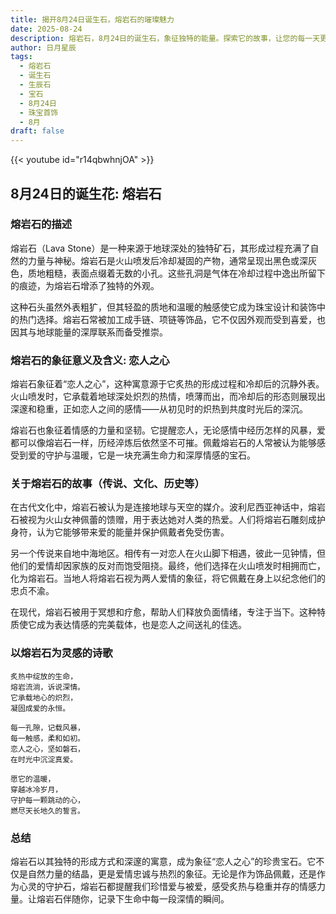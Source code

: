 ```yaml
---
title: 揭开8月24日诞生石，熔岩石的璀璨魅力
date: 2025-08-24
description: 熔岩石，8月24日的诞生石，象征独特的能量。探索它的故事，让您的每一天更有意义。
author: 日月星辰
tags:
  - 熔岩石
  - 诞生石
  - 生辰石
  - 宝石
  - 8月24日
  - 珠宝首饰
  - 8月
draft: false
---
```


{{< youtube id="r14qbwhnjOA" >}}

## 8月24日的诞生花: 熔岩石

### 熔岩石的描述

熔岩石（Lava Stone）是一种来源于地球深处的独特矿石，其形成过程充满了自然的力量与神秘。熔岩石是火山喷发后冷却凝固的产物，通常呈现出黑色或深灰色，质地粗糙，表面点缀着无数的小孔。这些孔洞是气体在冷却过程中逸出所留下的痕迹，为熔岩石增添了独特的外观。

这种石头虽然外表粗犷，但其轻盈的质地和温暖的触感使它成为珠宝设计和装饰中的热门选择。熔岩石常被加工成手链、项链等饰品，它不仅因外观而受到喜爱，也因其与地球能量的深厚联系而备受推崇。

### 熔岩石的象征意义及含义: 恋人之心

熔岩石象征着“恋人之心”，这种寓意源于它炙热的形成过程和冷却后的沉静外表。火山喷发时，它承载着地球深处炽烈的热情，喷薄而出，而冷却后的形态则展现出深邃和稳重，正如恋人之间的感情——从初见时的炽热到共度时光后的深沉。

熔岩石也象征着情感的力量和坚韧。它提醒恋人，无论感情中经历怎样的风暴，爱都可以像熔岩石一样，历经淬炼后依然坚不可摧。佩戴熔岩石的人常被认为能够感受到爱的守护与温暖，它是一块充满生命力和深厚情感的宝石。

### 关于熔岩石的故事（传说、文化、历史等）

在古代文化中，熔岩石被认为是连接地球与天空的媒介。波利尼西亚神话中，熔岩石被视为火山女神佩蕾的馈赠，用于表达她对人类的热爱。人们将熔岩石雕刻成护身符，认为它能够带来爱的能量并保护佩戴者免受伤害。

另一个传说来自地中海地区。相传有一对恋人在火山脚下相遇，彼此一见钟情，但他们的爱情却因家族的反对而饱受阻挠。最终，他们选择在火山喷发时相拥而亡，化为熔岩石。当地人将熔岩石视为两人爱情的象征，将它佩戴在身上以纪念他们的忠贞不渝。

在现代，熔岩石被用于冥想和疗愈，帮助人们释放负面情绪，专注于当下。这种特质使它成为表达情感的完美载体，也是恋人之间送礼的佳选。

### 以熔岩石为灵感的诗歌

```
炙热中绽放的生命，  
熔岩流淌，诉说深情。  
它承载地心的炽烈，  
凝固成爱的永恒。

每一孔隙，记载风暴，  
每一触感，柔和如初。  
恋人之心，坚如磐石，  
在时光中沉淀真爱。

愿它的温暖，  
穿越冰冷岁月，  
守护每一颗跳动的心，  
燃尽天长地久的誓言。
```

### 总结

熔岩石以其独特的形成方式和深邃的寓意，成为象征“恋人之心”的珍贵宝石。它不仅是自然力量的结晶，更是爱情忠诚与热烈的象征。无论是作为饰品佩戴，还是作为心灵的守护石，熔岩石都提醒我们珍惜爱与被爱，感受炙热与稳重并存的情感力量。让熔岩石伴随你，记录下生命中每一段深情的瞬间。